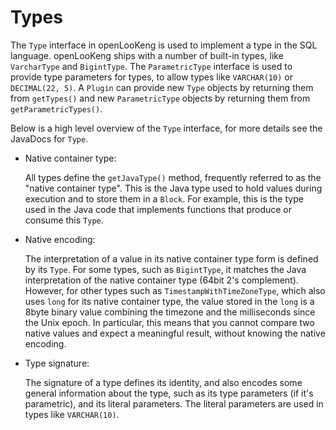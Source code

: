 
# Types

The `Type` interface in openLooKeng is used to implement a type in the SQL language. openLooKeng ships with a number of built-in types, like `VarcharType` and `BigintType`. The `ParametricType` interface is used to provide type
parameters for types, to allow types like `VARCHAR(10)` or `DECIMAL(22, 5)`. A `Plugin` can provide new `Type` objects by returning them from `getTypes()` and new `ParametricType` objects by returning them from `getParametricTypes()`.

Below is a high level overview of the `Type` interface, for more details see the JavaDocs for `Type`.

-   Native container type:

    All types define the `getJavaType()` method, frequently referred to as the \"native container type\". This is the Java type used to hold values during execution and to store them in a `Block`. For example,
    this is the type used in the Java code that implements functions that produce or consume this `Type`.
    
-   Native encoding:

    The interpretation of a value in its native container type form is defined by its `Type`. For some types, such as `BigintType`, it matches the Java interpretation of the native container type (64bit 2\'s complement). However, for other types such as `TimestampWithTimeZoneType`, which also uses `long` for its native container type, the value stored in the `long` is a 8byte binary value combining the timezone and the milliseconds since the Unix epoch. In particular, this means that you cannot compare two native values and expect a meaningful result, without knowing the native encoding.
    
-   Type signature:

    The signature of a type defines its identity, and also encodes some general information about the type, such as its type parameters (if it\'s parametric), and its literal parameters. The literal parameters are used in types like `VARCHAR(10)`.
